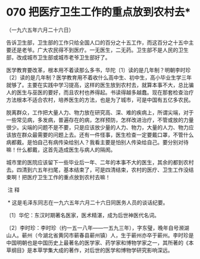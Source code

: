 # 070 把医疗卫生工作的重点放到农村去*

（一九六五年六月二十六日）

告诉卫生部，卫生部的工作只给全国人口的百分之十五工作，而这百分之十五中主要还是老爷。广大农民得不到医疗。一无医生，二无药。卫生部不是人民的卫生部，改成城市卫生部或城市老爷卫生部好了。

医学教育要改革，根本用不着读那么多书，华陀〔1〕读的是几年制？明朝李时珍〔2〕读的是几年制？医学教育用不着收什么高中生、初中生，高小毕业生学三年就够了。主要在实践中学习提高，这样的医生放到农村去，就算本事不大，总比骗人的医生与巫医的要好，而且农村也养得起。书读得越多越蠢。现在那套检查治疗方法根本不适合农村，培养医生的方法，也是为了城市，可是中国有五亿多农民。

脱离群众，工作把大量人力、物力放在研究高、深、难的疾病上，所谓尖端，对于一些常见病，多发病，普遍存在的病，怎样预防，怎样改进治疗，不管或放的力量很少。尖端的问题不是不要，只是应该放少量的人力、物力，大量的人力、物力应该放在群众最需要的问题上去。还有一件怪事，医生检查一定要戴口罩，不管什么病都戴。是怕自己有病传染给别人？我看主要是怕别人传染给自己。要分别对待嘛！什么都戴，这首先造成医生与病人的隔阂。

城市里的医院应该留下一些毕业后一年、二年的本事不大的医生，其余的都到农村去。四清到六五年扫尾，基本结束了，可是四清结束，农村的医疗、卫生工作没结束啊！把医疗卫生工作的重点放到农村去嘛！

 注 释

 * 这是毛泽东同志在一九六五年六月二十六日同医务人员的谈话纪要。

〔1〕华佗：东汉时期著名医家，医术精湛，成为后世神医代名词。

〔2〕李时珍：李时珍（约一五一八年——一五九三年），字东璧，晚年自号濒湖山人。蕲州（今湖北省黄冈市蕲春县蕲州镇）人，生于蕲州亦卒于蕲州。李时珍是中国明朝也是中国历史上最著名的医学家、药学家和博物学家之一，其所著的《本草纲目》是本草学集大成的著作，对后世的医学和博物学研究影响深远。